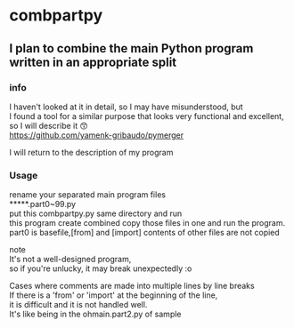 # combpartpy
I plan to combine the main Python program written in an appropriate split
------------------------------------------
### info
I haven't looked at it in detail, so I may have misunderstood, but  
I found a tool for a similar purpose that looks very functional and excellent, so I will describe it 😙  
https://github.com/yamenk-gribaudo/pymerger  

I will return to the description of my program  
### Usage  
rename your separated main program files   
*****.part0~99.py  
put this combpartpy.py same directory and run  
this program create combined copy those files in one and run the program.  
part0 is basefile,[from] and [import] contents of other files are not copied  

note  
It's not a well-designed program,  
so if you're unlucky, it may break unexpectedly :o  


Cases where comments are made into multiple lines by line breaks  
If there is a 'from' or 'import' at the beginning of the line,  
it is difficult and it is not handled well.  
It's like being in the ohmain.part2.py of sample

